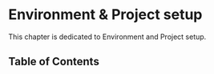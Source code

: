 # Environment & Project setup

This chapter is dedicated to Environment and Project setup.

## Table of Contents

```{tableofcontents}
```

